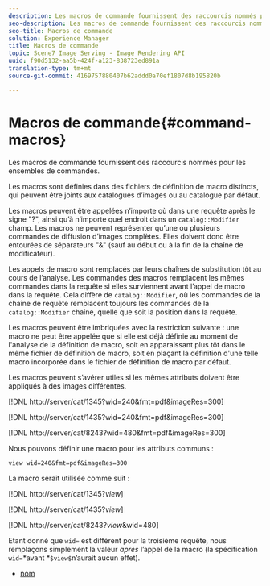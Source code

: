 ```yaml
---
description: Les macros de commande fournissent des raccourcis nommés pour les ensembles de commandes.
seo-description: Les macros de commande fournissent des raccourcis nommés pour les ensembles de commandes.
seo-title: Macros de commande
solution: Experience Manager
title: Macros de commande
topic: Scene7 Image Serving - Image Rendering API
uuid: f90d5132-aa5b-424f-a123-838723ed891a
translation-type: tm+mt
source-git-commit: 4169757880407b62addd0a70ef1807d8b195820b

---
```



# Macros de commande{#command-macros}

Les macros de commande fournissent des raccourcis nommés pour les ensembles de commandes.

Les macros sont définies dans des fichiers de définition de macro distincts, qui peuvent être joints aux catalogues d’images ou au catalogue par défaut.

Les macros peuvent être appelées n’importe où dans une requête après le signe &quot;?&quot;, ainsi qu’à n’importe quel endroit dans un `catalog::Modifier` champ. Les macros ne peuvent représenter qu’une ou plusieurs commandes de diffusion d’images complètes. Elles doivent donc être entourées de séparateurs &quot;&amp;&quot; (sauf au début ou à la fin de la chaîne de modificateur).

Les appels de macro sont remplacés par leurs chaînes de substitution tôt au cours de l’analyse. Les commandes des macros remplacent les mêmes commandes dans la requête si elles surviennent avant l’appel de macro dans la requête. Cela diffère de `catalog::Modifier`, où les commandes de la chaîne de requête remplacent toujours les commandes de la `catalog::Modifier` chaîne, quelle que soit la position dans la requête.

Les macros peuvent être imbriquées avec la restriction suivante : une macro ne peut être appelée que si elle est déjà définie au moment de l&#39;analyse de la définition de macro, soit en apparaissant plus tôt dans le même fichier de définition de macro, soit en plaçant la définition d&#39;une telle macro incorporée dans le fichier de définition de macro par défaut.

Les macros peuvent s’avérer utiles si les mêmes attributs doivent être appliqués à des images différentes.

[!DNL http://server/cat/1345?wid=240&fmt=pdf&imageRes=300]

[!DNL http://server/cat/1435?wid=240&fmt=pdf&imageRes=300]

[!DNL http://server/cat/8243?wid=480&fmt=pdf&imageRes=300]

Nous pouvons définir une macro pour les attributs communs :

`view wid=240&fmt=pdf&imageRes=300`

La macro serait utilisée comme suit :

[!DNL http://server/cat/1345?$view$]

[!DNL http://server/cat/1435?$view$]

[!DNL http://server/cat/8243?$view$&wid=480]

Etant donné que `wid=` est différent pour la troisième requête, nous remplaçons simplement la valeur *après* l’appel de la macro (la spécification `wid=`*avant *`$view$`n’aurait aucun effet).

+ [nom](r-name.md)
